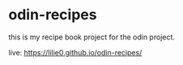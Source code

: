 # odin-recipes

this is my recipe book project for the odin project.

live: https://lilie0.github.io/odin-recipes/
